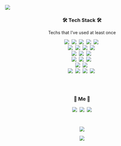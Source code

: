 <p>
    <img src="https://capsule-render.vercel.app/api?type=slice&color=auto&fontColor=black&height=300&section=header&text=OnGyeom%20Gwak&fontSize=85&animation=twinkling" />
</p>




<h3 align="center">🛠 Tech Stack 🛠</h3>

<p align="center"> Techs that I've used at least once </p>

<p align="center">
  <img src="https://img.shields.io/badge/Python-3766AB?style=flat-square&logo=Python&logoColor=white"/></a>&nbsp 
  <img src="https://img.shields.io/badge/JavaScript-f7df1e?style=flat-square&logo=javascript&logoColor=white"/></a>&nbsp 
  <img src="https://img.shields.io/badge/Wolfram Mathematica-DD1100?style=flat-square&logo=wolframmathematica&logoColor=white"/></a>&nbsp 
  <img src="https://img.shields.io/badge/HTML5-e34f26?style=flat-square&logo=html5&logoColor=white"/></a>&nbsp
  <img src="https://img.shields.io/badge/CSS3-1572B6?style=flat-square&logo=css3&logoColor=white"/></a>&nbsp
  <br>
  <img src="https://img.shields.io/badge/Vue.js-4FC08D?style=flat-square&logo=Vue.js&logoColor=white"/></a>&nbsp
  <img src="https://img.shields.io/badge/Spring-6DB33F?style=flat-square&logo=Spring&logoColor=white"/></a>&nbsp
  <img src="https://img.shields.io/badge/Django-092E20?style=flat-square&logo=Django&logoColor=white"/></a>&nbsp 
  <img src="https://img.shields.io/badge/Bootstrap-7952B3?style=flat-square&logo=Bootstrap&logoColor=white"/></a>&nbsp
  <br>
  <img src="https://img.shields.io/badge/MySQL-4479A1?style=flat-square&logo=MySQL&logoColor=white"/></a>&nbsp
  <img src="https://img.shields.io/badge/PostgreSQL-336791?style=flat-square&logo=PostgreSQL&logoColor=white"/></a>&nbsp
  <img src="https://img.shields.io/badge/SQLite-003B57?style=flat-square&logo=SQLite&logoColor=white"/></a>&nbsp
  <br>
  <img src="https://img.shields.io/badge/pandas-150458?style=flat-square&logo=pandas&logoColor=white"/></a>&nbsp
  <img src="https://img.shields.io/badge/PyTorch-EE4C2C?style=flat-square&logo=pytorch&logoColor=white"/></a>&nbsp
  <img src="https://img.shields.io/badge/TensorFlow-ff6f00?style=flat-square&logo=tensorflow&logoColor=white"/></a>&nbsp
  <br>
  <img src="https://img.shields.io/badge/AWS-232F3E?style=flat-square&logo=amazon%20AWS&logoColor=white"/></a>&nbsp
  <img src="https://img.shields.io/badge/Heroku-430098?style=flat-square&logo=Heroku&logoColor=white"/></a>&nbsp
  <br>
  <img src="https://img.shields.io/badge/Slack-4A154B?style=flat-square&logo=Slack&logoColor=white"/></a>&nbsp
  <img src="https://img.shields.io/badge/Jira-0052CC?style=flat-square&logo=Jira%20software&logoColor=white"/></a>&nbsp
  <img src="https://img.shields.io/badge/Gitlab-FCA121?style=flat-square&logo=Gitlab&logoColor=white"/></a>&nbsp
  <img src="https://img.shields.io/badge/Trello-0079BF?style=flat-square&logo=Trello&logoColor=white"/></a>&nbsp
</p>

<br><br>

<h3 align="center"> 🍒 Me 🍒 </h3>
<p align="center">
    <!--
  <a href="https://maeng2world.tistory.com/"><img src="https://img.shields.io/badge/Tech%20Blog-11B48A?style=flat-square&logo=Vimeo&logoColor=white&link=https://maeng2world.tistory.com/"/></a>&nbsp
-->
  <a href="https://codingantbean.tistory.com/"><img src="https://img.shields.io/badge/Tech%20Blog-11B48A?style=flat-square&logo=Vimeo&logoColor=white&link=https://codingantbean.tistory.com/"/></a>&nbsp
  <a href="https://www.instagram.com/ongyeomgwak/"><img src="https://img.shields.io/badge/Instagram-E4405F?style=flat-square&logo=Instagram&logoColor=white&link=https://www.instagram.com/ongyeomgwak/"/></a>&nbsp
  <a href="mailto:dhsrua2015@gmail.com"><img src="https://img.shields.io/badge/Gmail-d14836?style=flat-square&logo=Gmail&logoColor=white&link=dhsrua2015@gmail.com"/></a>
</p>

<br>

<p align="center">
    <a href="https://hits.seeyoufarm.com"><img src="https://hits.seeyoufarm.com/api/count/incr/badge.svg?url=https://github.com/Jo-Myounghee/hit-counter&count_bg=%23FFB100&title_bg=%23555555&icon=&icon_color=%23E7E7E7&title=hits&edge_flat=false"/></a>
</p>
<p align="center">
    <img src="https://github-readme-stats.vercel.app/api?username=AntBean94&show_icons=true&theme=flag-india&count_private=true"/></a>
</p>



